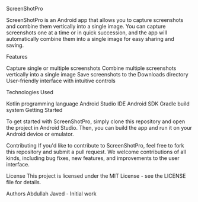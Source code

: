 ScreenShotPro

ScreenShotPro is an Android app that allows you to capture screenshots and combine them vertically into a single image. You can capture screenshots one at a time or in quick succession, and the app will automatically combine them into a single image for easy sharing and saving.

Features

Capture single or multiple screenshots
Combine multiple screenshots vertically into a single image
Save screenshots to the Downloads directory
User-friendly interface with intuitive controls

Technologies Used

Kotlin programming language
Android Studio IDE
Android SDK
Gradle build system
Getting Started

To get started with ScreenShotPro, simply clone this repository and open the project in Android Studio. Then, you can build the app and run it on your Android device or emulator.

Contributing
If you'd like to contribute to ScreenShotPro, feel free to fork this repository and submit a pull request. We welcome contributions of all kinds, including bug fixes, new features, and improvements to the user interface.

License
This project is licensed under the MIT License - see the LICENSE file for details.

Authors
Abdullah Javed - Initial work
